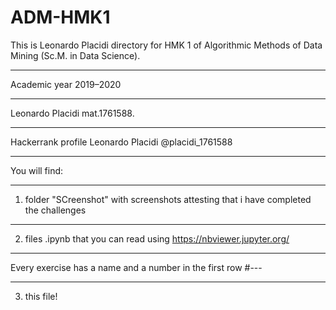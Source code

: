 # ADM-HMK1
This is Leonardo Placidi directory for HMK 1 of Algorithmic Methods of Data Mining (Sc.M. in Data Science).
***
Academic year 2019–2020
***
Leonardo Placidi mat.1761588.
***
Hackerrank profile Leonardo Placidi
@placidi_1761588
***
You will find:
***
1. folder "SCreenshot" with screenshots attesting that i have completed the challenges
***
2. files .ipynb that you can read using https://nbviewer.jupyter.org/
***
Every exercise has a name and a number in the first row #---
***
3. this file!
